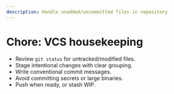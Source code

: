 ```yaml
---
description: Handle unadded/uncommitted files in repository
---
```


# Chore: VCS housekeeping

- Review `git status` for untracked/modified files.
- Stage intentional changes with clear grouping.
- Write conventional commit messages.
- Avoid committing secrets or large binaries.
- Push when ready, or stash WIP.
